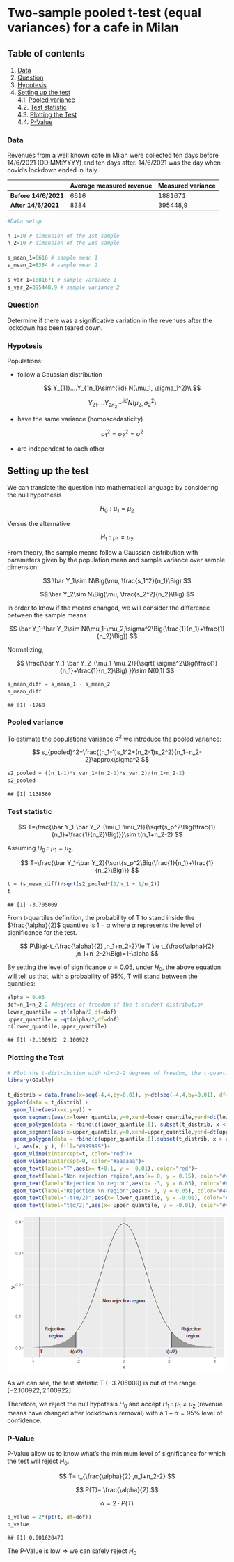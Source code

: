 Two-sample pooled t-test (equal variances) for a cafe in Milan
================

## Table of contents

1.  [Data](#data)
2.  [Question](#question)
3.  [Hypotesis](#hypotesis)
4.  [Setting up the test](#setting-up-the-test) <br> 4.1. [Pooled
    variance](#pooled-variance) <br> 4.2. [Test
    statistic](#test-statistic) <br> 4.3. [Plotting the
    Test](#plotting-the-test) <br> 4.4. [P-Value](#p-value)

### Data

Revenues from a well known cafe in Milan were collected ten days before
14/6/2021 (DD:MM:YYYY) and ten days after. 14/6/2021 was the day when
covid’s lockdown ended in Italy.

|                      | Average measured revenue | Measured variance |
|----------------------|--------------------------|-------------------|
| **Before 14/6/2021** | 6616                     | 1881671           |
| **After 14/6/2021**  | 8384                     | 395448,9          |

``` r
#Data setup

n_1=10 # dimension of the 1st sample
n_2=10 # dimension of the 2nd sample

s_mean_1=6616 # sample mean 1
s_mean_2=8384 # sample mean 2

s_var_1=1881671 # sample variance 1
s_var_2=395448.9 # sample variance 2
```

### Question

Determine if there was a significative variation in the revenues after
the lockdown has been teared down.

### Hypotesis

Populations:

- follow a Gaussian distribution

  $$
  Y_{11}....Y_{1n_1}\sim^{iid} N(\mu_1, \sigma_1^2)\\
  $$

  $$
  Y_{21}....Y_{2n_2}\sim^{iid} N(\mu_2, \sigma_2^2)
  $$

- have the same variance (homoscedasticity)

  $$
  \sigma_1^2=\sigma_2^2=\sigma^2
  $$

- are independent to each other

## Setting up the test

We can translate the question into mathematical language by considering
the null hypothesis

$$
H_0:\mu_1=\mu_2
$$

Versus the alternative

$$
H_1:\mu_1\ne\mu_2
$$

From theory, the sample means follow a Gaussian distribution with
parameters given by the population mean and sample variance over sample
dimension.

$$
\bar Y_1\sim N\Big(\mu, \frac{s_1^2}{n_1}\Big)
$$

$$
\bar Y_2\sim N\Big(\mu, \frac{s_2^2}{n_2}\Big)
$$

In order to know if the means changed, we will consider the difference
between the sample means

$$
\bar Y_1-\bar Y_2\sim N(\mu_1-\mu_2,\sigma^2\Big(\frac{1}{n_1}+\frac{1}{n_2}\Big))
$$

Normalizing,

$$
\frac{\bar Y_1-\bar Y_2-(\mu_1-\mu_2)}{\sqrt{
\sigma^2\Big(\frac{1}{n_1}+\frac{1}{n_2}\Big)
}}\sim N(0,1)
$$

``` r
s_mean_diff = s_mean_1 - s_mean_2
s_mean_diff
```

    ## [1] -1768

### Pooled variance

To estimate the populations variance $\sigma^2$ we introduce the pooled
variance:

$$
s_{pooled}^2=\frac{(n_1-1)s_1^2+(n_2-1)s_2^2}{n_1+n_2-2}\approx\sigma^2
$$

``` r
s2_pooled = ((n_1-1)*s_var_1+(n_2-1)*s_var_2)/(n_1+n_2-2)
s2_pooled
```

    ## [1] 1138560

### Test statistic

$$
T=\frac{\bar Y_1-\bar Y_2-(\mu_1-\mu_2)}{\sqrt{s_p^2\Big(\frac{1}{n_1}+\frac{1}{n_2}\Big)}}\sim t(n_1+n_2-2)
$$

Assuming $H_0:\mu_1=\mu_2$,

$$
T=\frac{\bar Y_1-\bar Y_2}{\sqrt{s_p^2\Big(\frac{1}{n_1}+\frac{1}{n_2}\Big)}}
$$

``` r
t = (s_mean_diff)/sqrt(s2_pooled*(1/n_1 + 1/n_2))
t
```

    ## [1] -3.705009

From t-quartiles definition, the probability of T to stand inside the
$\frac{\alpha}{2}$ quantiles is $1-\alpha$ where $\alpha$ represents the
level of significance for the test.

$$
P\Big(-t_{\frac{\alpha}{2} ,n_1+n_2-2}\le 
T
\le t_{\frac{\alpha}{2} ,n_1+n_2-2}\Big)=1-\alpha
$$

By setting the level of significance $\alpha = 0.05$, under $H_0$, the
above equation will tell us that, with a probability of 95%, T will
stand between the quantiles:

``` r
alpha = 0.05
dof=n_1+n_2-2 #degrees of freedom of the t-student distribution
lower_quantile = qt(alpha/2,df=dof)
upper_quantile = -qt(alpha/2,df=dof)
c(lower_quantile,upper_quantile)
```

    ## [1] -2.100922  2.100922

### Plotting the Test

``` r
# Plot the t-distribution with n1+n2-2 degrees of freedom, the t-quantiles and the test statistic using GGPlot
library(GGally)

t_distrib = data.frame(x=seq(-4,4,by=0.01), y=dt(seq(-4,4,by=0.01), df=dof))
ggplot(data = t_distrib) + 
  geom_line(aes(x=x,y=y)) + 
  geom_segment(aes(x=lower_quantile,y=0,xend=lower_quantile,yend=dt(lower_quantile,dof))) + 
  geom_polygon(data = rbind(c(lower_quantile,0), subset(t_distrib, x < lower_quantile)), aes(x, y), fill="#999999")+
  geom_segment(aes(x=upper_quantile,y=0,xend=upper_quantile,yend=dt(upper_quantile,dof))) + 
  geom_polygon(data = rbind(c(upper_quantile,0),subset(t_distrib, x > upper_quantile)
  ), aes(x, y ), fill="#999999")+
  geom_vline(xintercept=t, color="red")+
  geom_vline(xintercept=0, color="#aaaaaa")+
  geom_text(label="T",aes(x= t+0.1, y = -0.01), color="red")+
  geom_text(label="Non rejection region",aes(x= 0, y = 0.15), color="#444444")+
  geom_text(label="Rejection \n region",aes(x= -3, y = 0.05), color="#444444")+
  geom_text(label="Rejection \n region",aes(x= 3, y = 0.05), color="#444444")+
  geom_text(label="-t(α/2)",aes(x= lower_quantile, y = -0.01), color="#444444")+
  geom_text(label="t(α/2)",aes(x= upper_quantile, y = -0.01), color="#444444")
```

![](cafe-in-Milan_files/figure-gfm/unnamed-chunk-6-1.png)<!-- -->

As we can see, the test statistic T $(-3.705009)$ is out of the range
$[-2.100922 , 2.100922]$

Therefore, we reject the null hypotesis $H_0$ and accept
$H_1:\mu_1\ne\mu_2$ (revenue means have changed after lockdown’s
removal) with a $1-\alpha=95\%$ level of confidence.

### P-Value

P-Value allow us to know what’s the minimum level of significance for
which the test will reject $H_0$.

$$
T=
t_{\frac{\alpha}{2} ,n_1+n_2-2}
$$

$$
P(T)=
\frac{\alpha}{2}
$$

$$
\alpha = 2\cdot P(T)
$$

``` r
p_value = 2*(pt(t, df=dof))
p_value
```

    ## [1] 0.001620479

The P-Value is low =\> we can safely reject $H_0$

